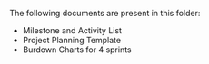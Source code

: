 The following documents are present in this folder:
- Milestone and Activity List
- Project Planning Template
- Burdown Charts for 4 sprints
